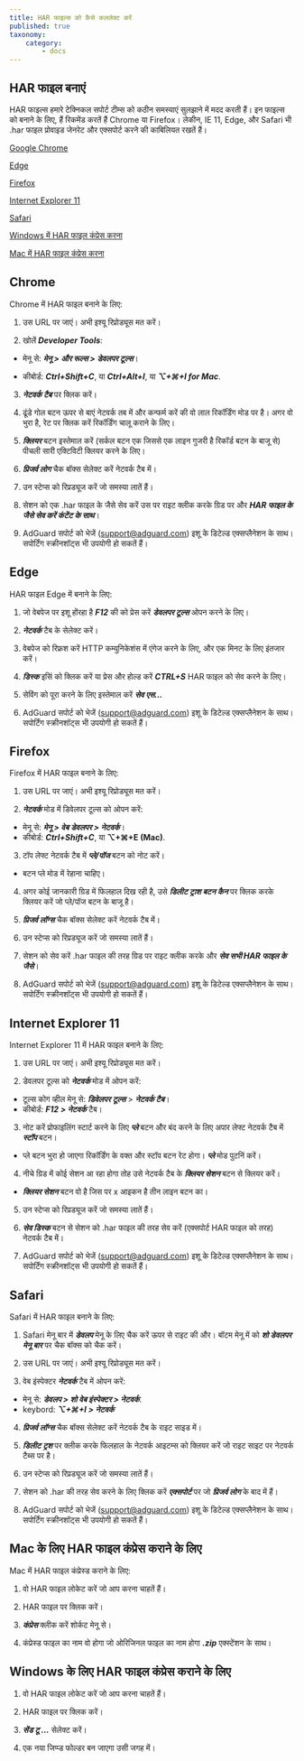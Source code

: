 ```yaml
---
title: HAR फाइल्स को कैसे कललेक्ट करें
published: true
taxonomy:
    category:
        - docs
---
```


## HAR फाइल बनाएं 

HAR फाइल्स हमारे टेक्निकल सपोर्ट टीम्स को कठीन समस्याएं सुलझाने में मदद करती हैं। इन फाइल्स को बनाने के लिए, हैं रिकमेंड करतें हैं Chrome या Firefox। लेकीन, IE 11, Edge, और Safari भी .har फाइल प्रोवाइड जेनरेट और एक्सपोर्ट करने की काबिलियत रखतें हैं। 

[Google Chrome](#chrome)

[Edge](#edge)

[Firefox](#firefox)

[Internet Explorer 11](#ie11)

[Safari](#safari)

[Windows में HAR फाइल कंप्रेस करना](#harwindows)

[Mac में HAR फाइल कंप्रेस करना](#harmac)

## <a id="chrome"></a> Chrome

Chrome में HAR फाइल बनाने के लिए:

1. उस URL पर जाएं। अभी इश्यू रिप्रोड्यूस मत करें। 

2. खोलें ***Developer Tools***:

- मेनू से:  ***मेनू  > और रूल्स > डेवलपर टूल्स***।

- कीबोर्ड: ***Ctrl+Shift+C***, या ***Ctrl+Alt+I***, या ***⌥+⌘+I for Mac***.

3. ***नेटवर्क टैब*** पर क्लिक करें। 

4. ढूंडे गोल बटन ऊपर से बाएं नेटवर्क तब में और कन्फर्म करें की वो लाल रिकॉर्डिंग मोड पर है। अगर वो भुरा है, रेट पर क्लिक करें रिकॉर्डिंग चालू कराने के लिए।

5. ***क्लियर*** बटन इस्तेमाल करें (सर्कल बटन एक जिससे एक लाइन गुजरी है रिकॉर्ड बटन के बाजू से) पीचली सारी एक्टिविटी क्लियर करने के लिए। 

6. ***प्रिजर्व लोग*** चैक बॉक्स सेलेक्ट करें नेटवर्क टैब में।

7. उन स्टेप्स को रिप्रड्यूज करें जो समस्या लातें हैं।

8. सेशन को एक .har फाइल के जैसे सेव करें उस पर राइट क्लीक करके ग्रिड पर और ***HAR फाइल के जैसे सेव करें कंटेंट के साथ***। 

9. AdGuard सपोर्ट को भेजें (support@adguard.com) इशू के डिटेल्ड एक्सप्लैनेशन के साथ। सपोर्टिंग स्क्रीनशॉट्स भी उपयोगी हो सकतें हैं।


## <a id="edge"></a> Edge

HAR फाइल Edge में बनाने के लिए: 

1. जो वेबपेज पर इशू होंरहा है ***F12*** की को प्रेस करें ***डेवलपर टूल्स*** ओपन करने के लिए।

2. ***नेटवर्क*** टैब के सेलेक्ट करें। 

3. वेबपेज को रिफ्रश करें HTTP कम्युनिकेशंस में एंगेज करने के लिए, और एक मिनट के लिए इंतजार करें। 

4. ***डिस्क*** इसिं को क्लिक करें या प्रेस और होल्ड करें ***CTRL+S*** HAR फाइल को सेव करने के लिए।

5. सेविंग को पूरा करने के लिए इस्तेमाल करें ***सेव एस…***

6. AdGuard सपोर्ट को भेजें (support@adguard.com) इशू के डिटेल्ड एक्सप्लैनेशन के साथ। सपोर्टिंग स्क्रीनशॉट्स भी उपयोगी हो सकतें हैं।

## <a id="firefox"></a> Firefox

Firefox में HAR फाइल बनाने के लिए:

1. उस URL पर जाएं। अभी इश्यू रिप्रोड्यूस मत करें। 

2. ***नेटवर्क*** मोड में डिवेलपर टूल्स को ओपन करें: 
- मेनू से: ***मेनू > वेब डेवलपर > नेटवर्क***। 
- कीबोर्ड: ***Ctrl+Shift+C***, या **⌥+⌘+E (Mac)**. 

3. टॉप लेफ्ट नेटवर्क टैब में ***प्ले/पॉज*** बटन को नोट करें।
- बटन प्ले मोड में रेहाना चाहिए। 

4. अगर कोई जानकारी ग्रिड में फिलहाल दिख रही है, उसे ***डिलीट ट्राश बटन कैन*** पर क्लिक करके क्लियर करें जो प्ले/पॉज बटन के बाजू है।

5. ***प्रिजर्व लॉग्स*** चैक बॉक्स सेलेक्ट करें नेटवर्क टैब में।

6. उन स्टेप्स को रिप्रड्यूज करें जो समस्या लातें हैं।

7. सेशन को सेव करें .har फाइल की तरह ग्रिड पर राइट क्लीक करके और ***सेव सभी HAR फाइल के जैसे***। 

8. AdGuard सपोर्ट को भेजें (support@adguard.com) इशू के डिटेल्ड एक्सप्लैनेशन के साथ। सपोर्टिंग स्क्रीनशॉट्स भी उपयोगी हो सकतें हैं।

## <a id="ie11"></a> Internet Explorer 11

Internet Explorer 11 में HAR फाइल बनाने के लिए:

1. उस URL पर जाएं। अभी इश्यू रिप्रोड्यूस मत करें। 

2. डेवलपर टूल्स को ***नेटवर्क*** मोड में ओपन करें: 
- टूल्स कोग व्हील मेनू से: ***डिवेलपर टूल्स*** > ***नेटवर्क टैब***। 
- कीबोर्ड: ***F12 > नेटवर्क*** टैब।

3. नोट करें प्रोफाइलिंग स्टार्ट करने के लिए ***प्ले*** बटन और बंद करने के लिए अपार लेफ्ट नेटवर्क टैब में ***स्टॉप*** बटन।
- प्ले बटन भुरा हो जाएगा रिकॉर्डिंग के वक्त और स्टॉप बटन रेट होगा। ***प्ले*** मोड पुटनिं करें। 

4. नीचे ग्रिड में कोई सेशन आ रहा होगा तोह उसे नेटवर्क टैब के ***क्लियर सेशन*** बटन से क्लियर करें।
- ***क्लियर सेशन*** बटन वो है जिस पर x आइकन है तीन लाइन बटन का। 

5. उन स्टेप्स को रिप्रड्यूज करें जो समस्या लातें हैं।

6. ***सेव डिस्क*** बटन से सेशन को .har फाइल की तरह सेव करें (एक्सपोर्ट HAR फाइल को तरह) नेटवर्क टैब में। 

7. AdGuard सपोर्ट को भेजें (support@adguard.com) इशू के डिटेल्ड एक्सप्लैनेशन के साथ। सपोर्टिंग स्क्रीनशॉट्स भी उपयोगी हो सकतें हैं।


## <a id="safari"></a> Safari

Safari में HAR फाइल बनाने के लिए:

1. Safari मेनू बार में ***डेवलप*** मेनू के लिए चैक करें ऊपर से राइट की और। बॉटम मेनू में को ***शो डेवलपर मेनू बार*** पर चैक बॉक्स को चैक करें। 

2. उस URL पर जाएं। अभी इश्यू रिप्रोड्यूस मत करें। 
 
3. वेब इंस्पेक्टर ***नेटवर्क*** टैब में ओपन करें: 
- मेनू से: ***डेवलप > शो वेब इंस्पेक्टर > नेटवर्क***.
- keybord: ***⌥+⌘+I > नेटवर्क***


4. ***प्रिजर्व लॉग्स*** चैक बॉक्स सेलेक्ट करें नेटवर्क टैब के राइट साइड में।

5. ***डिलीट ट्रश*** पर क्लीक करके फिलहाल के नेटवर्क आइटम्स को क्लियर करें जो राइट साइट पर नेटवर्क टैब्स पर है।

6. उन स्टेप्स को रिप्रड्यूज करें जो समस्या लातें हैं।

7. सेशन को .har की तरह सेव करने के लिए क्लिक करें ***एक्सपोर्ट*** पर जो ***प्रिजर्व लोग*** के बाद में हैं।

8. AdGuard सपोर्ट को भेजें (support@adguard.com) इशू के डिटेल्ड एक्सप्लैनेशन के साथ। सपोर्टिंग स्क्रीनशॉट्स भी उपयोगी हो सकतें हैं।


## <a id="harmac"></a> Mac के लिए HAR फाइल कंप्रेस कराने के लिए

Mac में HAR फाइल कंप्रेस्ड कराने के लिए: 

1. वो HAR फाइल लोकेट करें जो आप करना चाहतें हैं।

2. HAR फाइल पर क्लिक करें।

3. ***कंप्रेस*** क्लीक करें शोर्कट मेनू से। 

4. कंप्रेस्ड फाइल का नाम वो होगा जो ओरिजिनल फाइल का नाम होगा ***.zip*** एक्स्टेंशन के साथ।

## <a id="harwindows"></a> Windows के लिए HAR फाइल कंप्रेस कराने के लिए

1. वो HAR फाइल लोकेट करें जो आप करना चाहतें हैं।

2. HAR फाइल पर क्लिक करें।

3. ***सेंड टू ...*** सेलेक्ट करें।

4. एक नया जिप्प्ड फोल्डर बन जाएगा उसी जगह में।
